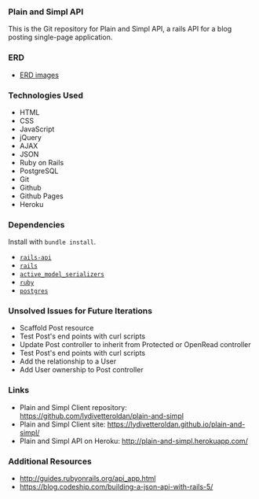 ### Plain and Simpl API

This is the Git repository for Plain and Simpl API, a rails API for a blog posting single-page application.

### ERD
- [ERD images](https://imgur.com/a/oVoGR)

### Technologies Used
- HTML
- CSS
- JavaScript
- jQuery
- AJAX
- JSON
- Ruby on Rails
- PostgreSQL
- Git
- Github
- Github Pages
- Heroku

### Dependencies
Install with `bundle install`.

-   [`rails-api`](https://github.com/rails-api/rails-api)
-   [`rails`](https://github.com/rails/rails)
-   [`active_model_serializers`](https://github.com/rails-api/active_model_serializers)
-   [`ruby`](https://www.ruby-lang.org/en/)
-   [`postgres`](http://www.postgresql.org)

### Unsolved Issues for Future Iterations
- Scaffold Post resource
- Test Post's end points with curl scripts
- Update Post controller to inherit from Protected or OpenRead controller
- Test Post's end points with curl scripts
- Add the relationship to a User
- Add User ownership to Post controller

### Links
- Plain and Simpl Client repository: https://github.com/lydivetteroldan/plain-and-simpl
- Plain and Simpl Client site: https://lydivetteroldan.github.io/plain-and-simpl/
- Plain and Simpl API on Heroku: http://plain-and-simpl.herokuapp.com/

### Additional Resources
- http://guides.rubyonrails.org/api_app.html
- https://blog.codeship.com/building-a-json-api-with-rails-5/
